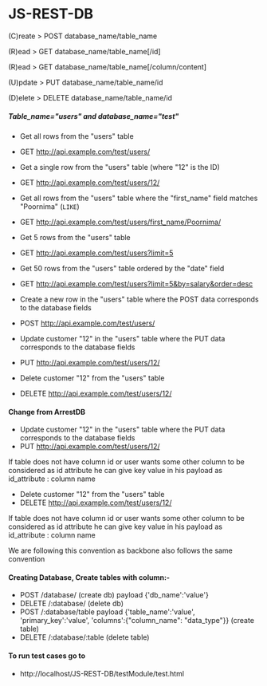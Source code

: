 JS-REST-DB
==========

(C)reate > POST   database_name/table_name

(R)ead   > GET    database_name/table_name[/id]

(R)ead   > GET     database_name/table_name[/column/content]

(U)pdate > PUT     database_name/table_name/id

(D)elete > DELETE  database_name/table_name/id

##### Table_name="users" and database_name="test"

- Get all rows from the "users" table
 - GET http://api.example.com/test/users/

- Get a single row from the "users" table (where "12" is the ID)
 - GET http://api.example.com/test/users/12/

- Get all rows from the "users" table where the "first_name" field matches "Poornima" (`LIKE`)
 - GET http://api.example.com/test/users/first_name/Poornima/

- Get 5 rows from the "users" table
 - GET http://api.example.com/test/users?limit=5

- Get 50 rows from the "users" table ordered by the "date" field
 - GET http://api.example.com/test/users?limit=5&by=salary&order=desc

- Create a new row in the "users" table where the POST data corresponds to the database fields
 - POST http://api.example.com/test/users/

- Update customer "12" in the "users" table where the PUT data corresponds to the database fields
 - PUT http://api.example.com/test/users/12/

- Delete customer "12" from the "users" table
 - DELETE http://api.example.com/test/users/12/

#### Change from ArrestDB
- Update customer "12" in the "users" table where the PUT data corresponds to the database fields
 - PUT http://api.example.com/test/users/12/

If table does not have column id or user wants some other column to be considered as id attribute
he can give  key value in his payload as id_attribute : column name

- Delete customer "12" from the "users" table
 - DELETE http://api.example.com/test/users/12/

If table does not have column id or user wants some other column to be considered as id attribute
he can give  key value in his payload as id_attribute : column name

We are following this convention as backbone also follows the same convention

#### Creating Database, Create tables with column:-

- POST /database/ (create db) payload  {'db_name':'value'}
- DELETE /:database/ (delete db)
- POST /:database/table payload {'table_name':'value', 'primary_key':'value', 'columns':{"column_name": "data_type"}} (create table)
- DELETE /:database/:table (delete table)

#### To run test cases go to 
- http://localhost/JS-REST-DB/testModule/test.html 



